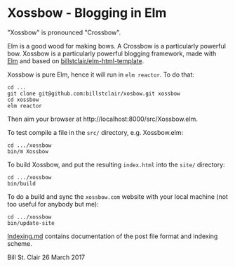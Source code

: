 # Xossbow - Blogging in Elm

"Xossbow" is pronounced "Crossbow".

Elm is a good wood for making bows. A Crossbow is a particularly powerful bow. Xossbow is a particularly powerful blogging framework, made with [Elm](http://elm-lang.org/) and based on [billstclair/elm-html-template](http://package.elm-lang.org/packages/billstclair/elm-html-template/latest).

Xossbow is pure Elm, hence it will run in `elm reactor`. To do that:

    cd ...
    git clone git@github.com:billstclair/xosbow.git xossbow
    cd xossbow
    elm reactor

Then aim your browser at http://localhost:8000/src/Xossbow.elm.

To test compile a file in the `src/` directory, e.g. Xossbow.elm:

    cd .../xossbow
    bin/m Xossbow
    
To build Xossbow, and put the resulting `index.html` into the `site/` directory:

    cd .../xossbow
    bin/build
    
To do a build and sync the `xossbow.com` website with your local machine (not too useful for anybody but me):

    cd .../xossbow
    bin/update-site

[Indexing.md](Indexing.md) contains documentation of the post file format and indexing scheme.

Bill St. Clair
26 March 2017
